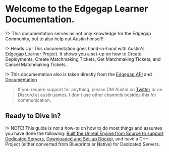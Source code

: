 # Welcome to the Edgegap Learner Documentation.
?> This documentation serves as not only knowledge for the Edgegap Community, but to also help out Austin himself!

!> Heads Up! This documentation goes hand-in-hand with Austin's Edgegap Learner Project. It shows you a set-up on how to Create Deployments, Create Matchmaking Tickets, Get Matchmaking Tickets, and Cancel Matchmaking Tickets.

!> This documentation also is taken directly from the [Edgegap API](https://docs.edgegap.com/api/) and [Documentation](https://docs.edgegap.com/docs/)
> If you require support for anything, please DM Austin on [Twitter](https://twitter.com/austinjgaudet) or on Discord at austin.james. I don't use other channels besides this for communication.



## Ready to Dive in?
!> NOTE! This guide is not a how-to on how to do most things and assumes you have done the following: [Built the Unreal Engine from Source to support Dedicated Servers](https://dev.epicgames.com/documentation/en-us/unreal-engine/setting-up-dedicated-servers-in-unreal-engine), [Downloaded and Set-up Docker](https://docs.docker.com/guides/getting-started/), and have a C++ Project (either converted from Blueprints or Native) for Dedicated Servers.
